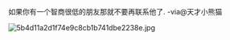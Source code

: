 如果你有一个智商很低的朋友那就不要再联系他了. -via@天才小熊猫

![5b4d11a2d1f74e9c8cb1b741dbe2238e.jpg](https://wxlzmt.github.io/cdn1/ext/qw/groups/40018/5b4d11a2d1f74e9c8cb1b741dbe2238e.jpg)
